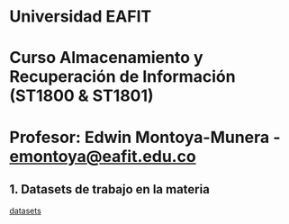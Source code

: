 # Universidad EAFIT
# Curso Almacenamiento y Recuperación de Información (ST1800 & ST1801)
# Profesor: Edwin Montoya-Munera - emontoya@eafit.edu.co

## 1. Datasets de trabajo en la materia
[datasets](datasets)